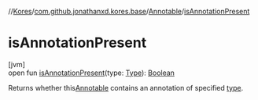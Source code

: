 //[Kores](../../../index.md)/[com.github.jonathanxd.kores.base](../index.md)/[Annotable](index.md)/[isAnnotationPresent](is-annotation-present.md)

# isAnnotationPresent

[jvm]\
open fun [isAnnotationPresent](is-annotation-present.md)(type: [Type](https://docs.oracle.com/javase/8/docs/api/java/lang/reflect/Type.html)): [Boolean](https://kotlinlang.org/api/latest/jvm/stdlib/kotlin/-boolean/index.html)

Returns whether this[Annotable](index.md) contains an annotation of specified [type](is-annotation-present.md).
